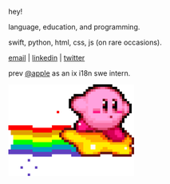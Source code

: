hey!

language, education, and programming.

swift, python, html, css, js (on rare occasions).

[email](mailto:violetedwardsjane@gmail.com) | [linkedin](https://www.linkedin.com/in/violaflora) | [twitter](https://twitter.com/0x26A7)

prev [@apple](https://github.com/apple) as an ix i18n swe intern.

<img src="kirby.gif" style="width: 50%; height: 50%">

<!---
violaflora/violaflora is a ✨ special ✨ repository because its `README.md` (this file) appears on your GitHub profile.
You can click the Preview link to take a look at your changes.
--->
